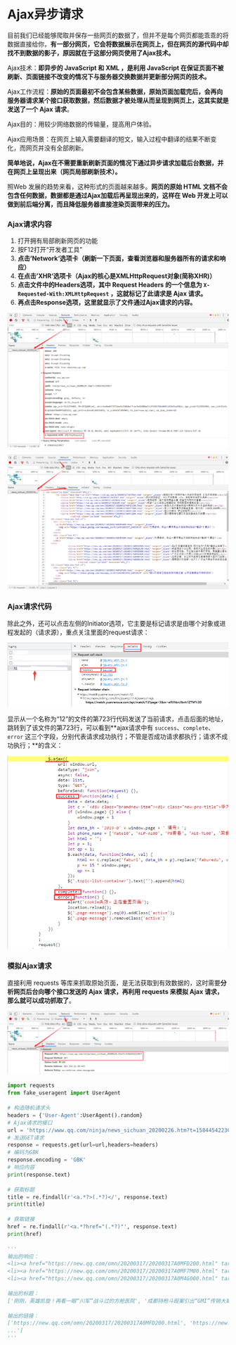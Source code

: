 # Ajax异步请求

目前我们已经能够爬取并保存一些网页的数据了，但并不是每个网页都能乖乖的将数据直接给你，**有一部分网页，它会将数据展示在网页上，但在网页的源代码中却找不到数据的影子，原因就在于这部分网页使用了Ajax技术。**

Ajax技术：**即异步的 JavaScript 和 XML ，是利用 JavaScript 在保证页面不被刷新、页面链接不改变的情况下与服务器交换数据并更新部分网页的技术。**

Ajax工作流程：**原始的页面最初不会包含某些数据，原始页面加载完后，会再向服务器请求某个接口获取数据，然后数据才被处理从而呈现到网页上，这其实就是发送了一个 Ajax 请求**。

Ajax目的：用较少网络数据的传输量，提高用户体验。

Ajax应用场景：在网页上输入需要翻译的短文，输入过程中翻译的结果不断变化，而网页并没有全部刷新。

**简单地说，Ajax在不需要重新刷新页面的情况下通过异步请求加载后台数据，并在网页上呈现出来（网页局部刷新技术）。**

照Web 发展的趋势来看，这种形式的页面越来越多。**网页的原始 HTML 文档不会包含任何数据，数据都是通过Ajax加载后再呈现出来的，这样在 Web 开发上可以做到前后端分离，而且降低服务器直接渲染页面带来的压力。**

### Ajax请求内容

1. 打开拥有局部刷新网页的功能
2. 按F12打开“开发者工具”
3. **点击’Network‘选项卡（刷新一下页面，查看浏览器和服务器所有的请求和响应）**
4. **在点击’XHR‘选项卡（Ajax的核心是XMLHttpRequest对象(简称XHR)）**
5. **点击文件中的Headers选项，其中 Request Headers 的一个信息为 `X-Requested-With:XMLHttpRequest` ，这就标记了此请求是 Ajax 请求。**
6. **再点击Response选项，这里就显示了文件通过Ajax请求的内容。**

![QQ截图20200317221219](image/QQ截图20200317221219.png)

![QQ截图20200317221817](image/QQ截图20200317221817.png)

### Ajax请求代码

除此之外，还可以点击左侧的Initiator选项，它主要是标记请求是由哪个对象或进程发起的（请求源），重点关注里面的request请求：

![QQ截图20210924164649](image/QQ截图20210924164649.png)

显示从一个名称为“12”的文件的第723行代码发送了当前请求，点击后面的地址，跳转到了该文件的第723行，可以看到**ajax请求中有 `success`、`complete`、`error` 这三个字段，分别代表请求成功执行；不管是否成功请求都执行；请求不成功执行；**的含义：

![QQ截图20211125160828](image/QQ截图20211125160828.png)

### 模拟Ajax请求

直接利用 requests 等库来抓取原始页面，是无法获取到有效数据的，这时需要**分析网页后台向哪个接口发送的 Ajax 请求，再利用 requests 来模拟 Ajax 请求，那么就可以成功抓取了**。

![QQ截图20200317222051](image/QQ截图20200317222051.png)

```python
import requests
from fake_useragent import UserAgent

# 构造随机请求头
headers = {'User-Agent':UserAgent().random}
# Ajax请求的接口
url = 'https://www.qq.com/ninja/news_sichuan_20200226.htm?t=1584454223017'
# 发送GET请求
response = requests.get(url=url,headers=headers)
# 编码为GBK
response.encoding = 'GBK'
# 响应内容
print(response.text)

# 获取标题
title = re.findall(r'<a.*?>(.*?)</', response.text)
print(title)

# 获取链接
href = re.findall(r'<a.*?href="(.*?)"', response.text)
print(href)

'''
输出的响应：
<li><a href="https://new.qq.com/omn/20200317/20200317A0MFD200.html" target="_blank">刚刚，英雄凯旋！再看一眼“川军”战斗过的方舱医院</a></li>
<li><a href="https://new.qq.com/omn/20200317/20200317A0MF7M00.html" target="_blank">成都持枪斗殴案引出“GMI”传销大案 被打者是骨干人员</a></li>
<li><a href="https://new.qq.com/omn/20200317/20200317A0M4G000.html" target="_blank">四川日报整版刊发：春望甘孜 奏响奋发追赶动人乐章</a></li>...

输出的标题：
['刚刚，英雄凯旋！再看一眼“川军”战斗过的方舱医院', '成都持枪斗殴案引出“GMI”传销大案 被打者是骨干人员', '四川日报整版刊发：春望甘孜 奏响奋发追赶动人乐章'...']

输出的链接：
['https://new.qq.com/omn/20200317/20200317A0MFD200.html', 'https://new.qq.com/omn/20200317/20200317A0MF7M00.html', 'https://new.qq.com/omn/20200317/20200317A0M4G000.html',
...']
'''
```

